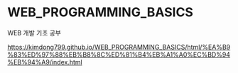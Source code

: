 # WEB_PROGRAMMING_BASICS
WEB 개발 기초 공부

https://kimdong799.github.io/WEB_PROGRAMMING_BASICS/html/%EA%B9%83%ED%97%88%EB%B8%8C%ED%81%B4%EB%A1%A0%EC%BD%94%EB%94%A9/index.html
